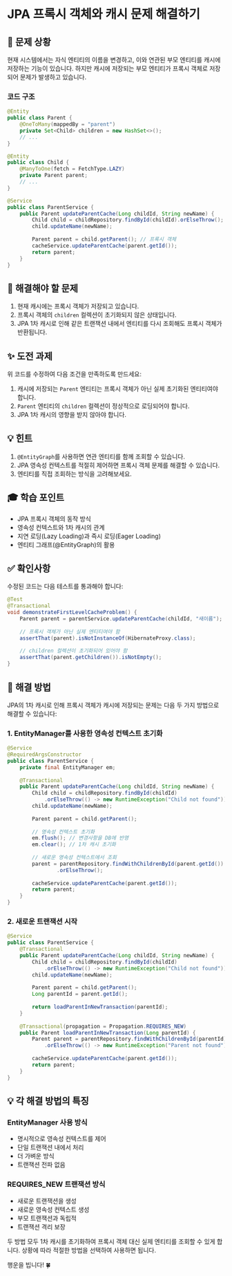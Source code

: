 # JPA 프록시 객체와 캐시 문제 해결하기

## 🎯 문제 상황

현재 시스템에서는 자식 엔티티의 이름을 변경하고, 이와 연관된 부모 엔티티를 캐시에 저장하는 기능이 있습니다.
하지만 캐시에 저장되는 부모 엔티티가 프록시 객체로 저장되어 문제가 발생하고 있습니다.

### 코드 구조

```java
@Entity
public class Parent {
    @OneToMany(mappedBy = "parent")
    private Set<Child> children = new HashSet<>();
    // ...
}

@Entity
public class Child {
    @ManyToOne(fetch = FetchType.LAZY)
    private Parent parent;
    // ...
}

@Service
public class ParentService {
    public Parent updateParentCache(Long childId, String newName) {
        Child child = childRepository.findById(childId).orElseThrow();
        child.updateName(newName);
        
        Parent parent = child.getParent(); // 프록시 객체
        cacheService.updateParentCache(parent.getId());
        return parent;
    }
}
```

## 🤔 해결해야 할 문제

1. 현재 캐시에는 프록시 객체가 저장되고 있습니다.
2. 프록시 객체의 `children` 컬렉션이 초기화되지 않은 상태입니다.
3. JPA 1차 캐시로 인해 같은 트랜잭션 내에서 엔티티를 다시 조회해도 프록시 객체가 반환됩니다.

## ✨ 도전 과제

위 코드를 수정하여 다음 조건을 만족하도록 만드세요:

1. 캐시에 저장되는 `Parent` 엔티티는 프록시 객체가 아닌 실제 초기화된 엔티티여야 합니다.
2. `Parent` 엔티티의 `children` 컬렉션이 정상적으로 로딩되어야 합니다.
3. JPA 1차 캐시의 영향을 받지 않아야 합니다.

## 💡 힌트

1. `@EntityGraph`를 사용하면 연관 엔티티를 함께 조회할 수 있습니다.
2. JPA 영속성 컨텍스트를 적절히 제어하면 프록시 객체 문제를 해결할 수 있습니다.
3. 엔티티를 직접 조회하는 방식을 고려해보세요.

## 🎓 학습 포인트

- JPA 프록시 객체의 동작 방식
- 영속성 컨텍스트와 1차 캐시의 관계
- 지연 로딩(Lazy Loading)과 즉시 로딩(Eager Loading)
- 엔티티 그래프(@EntityGraph)의 활용

## ✅ 확인사항

수정된 코드는 다음 테스트를 통과해야 합니다:
```java
@Test
@Transactional
void demonstrateFirstLevelCacheProblem() {
    Parent parent = parentService.updateParentCache(childId, "새이름");
    
    // 프록시 객체가 아닌 실제 엔티티여야 함
    assertThat(parent).isNotInstanceOf(HibernateProxy.class);
    
    // children 컬렉션이 초기화되어 있어야 함
    assertThat(parent.getChildren()).isNotEmpty();
}
```

## 🚀 해결 방법

JPA의 1차 캐시로 인해 프록시 객체가 캐시에 저장되는 문제는 다음 두 가지 방법으로 해결할 수 있습니다:

### 1. EntityManager를 사용한 영속성 컨텍스트 초기화

```java
@Service
@RequiredArgsConstructor
public class ParentService {
    private final EntityManager em;
    
    @Transactional
    public Parent updateParentCache(Long childId, String newName) {
        Child child = childRepository.findById(childId)
            .orElseThrow(() -> new RuntimeException("Child not found"));
        child.updateName(newName);
        
        Parent parent = child.getParent();
        
        // 영속성 컨텍스트 초기화
        em.flush(); // 변경사항을 DB에 반영
        em.clear(); // 1차 캐시 초기화
        
        // 새로운 영속성 컨텍스트에서 조회
        parent = parentRepository.findWithChildrenById(parent.getId())
                .orElseThrow();
                
        cacheService.updateParentCache(parent.getId());
        return parent;
    }
}
```

### 2. 새로운 트랜잭션 시작

```java
@Service
public class ParentService {
    @Transactional
    public Parent updateParentCache(Long childId, String newName) {
        Child child = childRepository.findById(childId)
            .orElseThrow(() -> new RuntimeException("Child not found"));
        child.updateName(newName);
        
        Parent parent = child.getParent();
        Long parentId = parent.getId();
        
        return loadParentInNewTransaction(parentId);
    }
    
    @Transactional(propagation = Propagation.REQUIRES_NEW)
    public Parent loadParentInNewTransaction(Long parentId) {
        Parent parent = parentRepository.findWithChildrenById(parentId)
            .orElseThrow(() -> new RuntimeException("Parent not found"));
            
        cacheService.updateParentCache(parent.getId());
        return parent;
    }
}
```

## 💡 각 해결 방법의 특징

### EntityManager 사용 방식
- 명시적으로 영속성 컨텍스트를 제어
- 단일 트랜잭션 내에서 처리
- 더 가벼운 방식
- 트랜잭션 전파 없음

### REQUIRES_NEW 트랜잭션 방식
- 새로운 트랜잭션을 생성
- 새로운 영속성 컨텍스트 생성
- 부모 트랜잭션과 독립적
- 트랜잭션 격리 보장

두 방법 모두 1차 캐시를 초기화하여 프록시 객체 대신 실제 엔티티를 조회할 수 있게 합니다.
상황에 따라 적절한 방법을 선택하여 사용하면 됩니다.

행운을 빕니다! 🍀